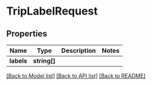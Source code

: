 # TripLabelRequest

## Properties
Name | Type | Description | Notes
------------ | ------------- | ------------- | -------------
**labels** | **string[]** |  | 

[[Back to Model list]](../README.md#documentation-for-models) [[Back to API list]](../README.md#documentation-for-api-endpoints) [[Back to README]](../README.md)


